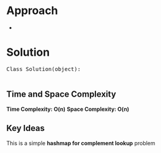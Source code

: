 # **Approach**
- 

# **Solution**
<pre>
Class Solution(object):

</pre>

## **Time and Space Complexity**
**Time Complexity: O(n)**
**Space Complexity: O(n)**

## **Key Ideas**
This is a simple **hashmap for complement lookup** problem
